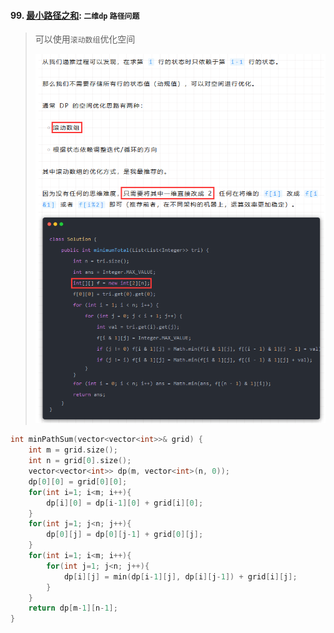#### 99. [最小路径之和](https://leetcode.cn/problems/0i0mDW/): `二维dp` `路径问题`

> 可以使用`滚动数组`优化空间
> 
> ![LC64](/appendix/LC64.png)

```CPP
int minPathSum(vector<vector<int>>& grid) {
    int m = grid.size();
    int n = grid[0].size();
    vector<vector<int>> dp(m, vector<int>(n, 0));
    dp[0][0] = grid[0][0];
    for(int i=1; i<m; i++){
        dp[i][0] = dp[i-1][0] + grid[i][0];
    }
    for(int j=1; j<n; j++){
        dp[0][j] = dp[0][j-1] + grid[0][j];
    }
    for(int i=1; i<m; i++){
        for(int j=1; j<n; j++){
            dp[i][j] = min(dp[i-1][j], dp[i][j-1]) + grid[i][j];
        }
    }
    return dp[m-1][n-1];
}
```